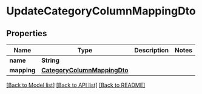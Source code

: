 # UpdateCategoryColumnMappingDto

## Properties
Name | Type | Description | Notes
------------ | ------------- | ------------- | -------------
**name** | **String** |  | 
**mapping** | [**CategoryColumnMappingDto**](CategoryColumnMappingDto.md) |  | 

[[Back to Model list]](../README.md#documentation-for-models) [[Back to API list]](../README.md#documentation-for-api-endpoints) [[Back to README]](../README.md)


